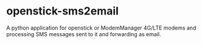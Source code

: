 # openstick-sms2email
A python application for openstick or ModemManager 4G/LTE modems and processing SMS messages sent to it and forwarding as email.
